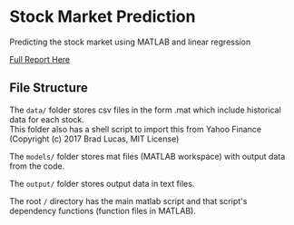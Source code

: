 # Stock Market Prediction
Predicting the stock market using MATLAB and linear regression

[Full Report Here](https://docs.google.com/document/d/1L3u5gKNvpuLp4S4-yjCEbRjHrwH91EEyRn_v-18-4_s/edit?usp=sharing)

## File Structure
The `data/` folder stores csv files in the form <TICKER>.mat which include historical data for each stock.\
This folder also has a shell script to import this from Yahoo Finance (Copyright (c) 2017 Brad Lucas, MIT License)
  
The `models/` folder stores mat files (MATLAB workspace) with output data from the code.

The `output/` folder stores output data in text files.

The root `/` directory has the main matlab script and that script's dependency functions (function files in MATLAB).
